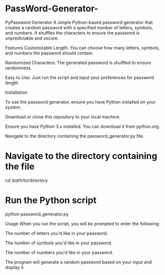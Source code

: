 # PassWord-Generator-
PyPassword Generator
A simple Python-based password generator that creates a random password with a specified number of letters, symbols, and numbers. It shuffles the characters to ensure the password is unpredictable and secure.

Features
Customizable Length: You can choose how many letters, symbols, and numbers the password should contain.

Randomized Characters: The generated password is shuffled to ensure randomness.

Easy to Use: Just run the script and input your preferences for password length.

Installation

To use the password generator, ensure you have Python installed on your system.

Download or clone this repository to your local machine.

Ensure you have Python 3.x installed. You can download it from python.org.

Navigate to the directory containing the password_generator.py file.


# Navigate to the directory containing the file
cd /path/to/directory

# Run the Python script
python password_generator.py

Usage
When you run the script, you will be prompted to enter the following:

The number of letters you'd like in your password.

The number of symbols you'd like in your password.

The number of numbers you'd like in your password.

The program will generate a random password based on your input and display it.
